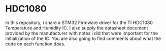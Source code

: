 # HDC1080
In this repository, i share a STM32 Firmware driver for the TI HDC1080 Temperature and Humidity IC. I also supply the datasheet document provided by the manufacturer with notes i did that were important for the initialization of the IC. You are also going to find comments about what the code on each function does.
